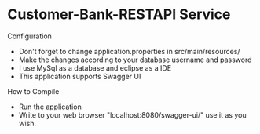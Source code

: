 # Customer-Bank-RESTAPI Service

Configuration

- Don't forget to change application.properties in src/main/resources/
- Make the changes according to your database username and password
- I use MySql as a database and eclipse as a IDE
- This application supports Swagger UI

How to Compile

- Run the application
- Write to your web browser "localhost:8080/swagger-ui/" use it as you wish.

